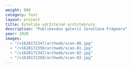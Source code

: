 ```yaml
---
weight: 800
category: Text
layout: project
title: Estetika udržitelné architekrury
description: "Publikováno galerií Jaroslava Frágnera"
year: 2020
images:
  - "/v1628172347/archweb/scan-80.jpg"
  - "/v1628172350/archweb/scan-81.jpg"
  - "/v1628172347/archweb/scan-82.jpg"
  - "/v1628172350/archweb/scan-83.jpg"
---
```

